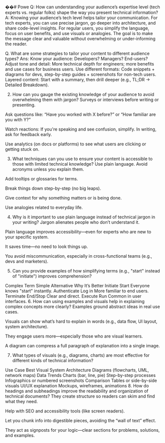��#   P o w e 
 
 Q: How can understanding your audience’s expertise level (tech experts vs. regular folks) shape the way you present technical information?
A: Knowing your audience’s tech level helps tailor your communication. For tech experts, you can use precise jargon, go deeper into architecture, and share code-level insights. For regular users, you simplify the language, focus on user benefits, and use visuals or analogies. The goal is to make the message clear and valuable without overwhelming or under-informing the reader.

Q. What are some strategies to tailor your content to different audience types?
Ans: 
Know your audience: Developers? Managers? End-users? 
Adjust tone and detail: More technical depth for engineers; more benefits and use cases for business users.
Use different formats: Code snippets + diagrams for devs, step-by-step guides + screenshots for non-tech users.
Layered content: Start with a summary, then drill deeper (e.g., TL;DR → Detailed Breakdown).


2. How can you gauge the existing knowledge of your audience to avoid overwhelming them with jargon?
Surveys or interviews before writing or presenting.

Ask questions like: “Have you worked with X before?” or “How familiar are you with Y?”

Watch reactions: If you're speaking and see confusion, simplify. In writing, ask for feedback early.

Use analytics (on docs or platforms) to see what users are clicking or getting stuck on.

3. What techniques can you use to ensure your content is accessible to those with limited technical knowledge?
Use plain language. Avoid acronyms unless you explain them.

Add tooltips or glossaries for terms.

Break things down step-by-step (no big leaps).

Give context for why something matters or is being done.

Use analogies related to everyday life.

4. Why is it important to use plain language instead of technical jargon in your writing?
Jargon alienates people who don’t understand it.

Plain language improves accessibility—even for experts who are new to your specific system.

It saves time—no need to look things up.

You avoid miscommunication, especially in cross-functional teams (e.g., devs and marketers).

5. Can you provide examples of how simplifying terms (e.g., "start" instead of "initiate") improves comprehension?

Complex Term	Simple Alternative	Why It’s Better
Initiate	Start	Everyone knows "start" instantly.
Authenticate	Log in	More familiar to end users.
Terminate	End/Stop	Clear and direct.
Execute	Run	Common in user interfaces.
6. How can using examples and visuals help in explaining complex concepts more clearly?
Examples ground abstract ideas in real use cases.

Visuals can show what’s hard to explain in words (e.g., data flow, UI layout, system architecture).

They engage users more—especially those who are visual learners.

A diagram can compress a full paragraph of explanation into a single image.

7. What types of visuals (e.g., diagrams, charts) are most effective for different kinds of technical information?

Use Case	Best Visual
System Architecture	Diagrams (flowcharts, UML, network maps)
Data Trends	Charts (bar, line, pie)
Step-by-step processes	Infographics or numbered screenshots
Comparison	Tables or side-by-side visuals
UI/UX explanation	Mockups, wireframes, animations
8. How do headings and subheadings improve the readability and organization of technical documents?
They create structure so readers can skim and find what they need.

Help with SEO and accessibility tools (like screen readers).

Let you chunk info into digestible pieces, avoiding the “wall of text” effect.

They act as signposts for your logic—clear sections for problems, solutions, and examples.

